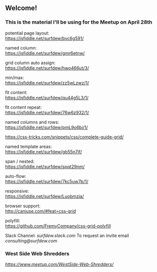 ## Welcome!

### This is the material I'll be using for the Meetup on April 28th

potential page layout:  
https://jsfiddle.net/surfdew/bvc6g591/

named column:  
https://jsfiddle.net/surfdew/gmr6etnw/

grid column auto assign:  
https://jsfiddle.net/surfdew/hwo466ut/3/

min/max:  
https://jsfiddle.net/surfdew/zz5wLzwz/1/

fit content:  
https://jsfiddle.net/surfdew/qu44g5L3/1/

fit content repeat:  
https://jsfiddle.net/surfdew/76w6z932/1/

named columns and rows:  
https://jsfiddle.net/surfdew/pmL9o6bj/1/

https://css-tricks.com/snippets/css/complete-guide-grid/

named template areas:  
https://jsfiddle.net/surfdew/gb55n7jf/

span / nested:  
https://jsfiddle.net/surfdew/spqt29nm/

auto-flow:  
https://jsfiddle.net/surfdew/7kc5uw7b/1/

responsive:  
https://jsfiddle.net/surfdew/Luobmzja/

browser support:  
http://caniuse.com/#feat=css-grid

polyfill:   
https://github.com/FremyCompany/css-grid-polyfill


Slack Channel:  _surfdew.slack.com_
To request an invite email _consulting@surfdew.com_

### West Side Web Shredders  

_https://www.meetup.com/WestSide-Web-Shredders/_
